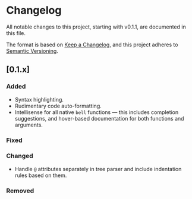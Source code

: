 # Changelog

All notable changes to this project, starting with v0.1.1, are documented in this file.

The format is based on [Keep a Changelog](https://keepachangelog.com/en/1.1.0/),
and this project adheres to [Semantic Versioning](https://semver.org/spec/v2.0.0.html).

## [0.1.x]

### Added

- Syntax highlighting.
- Rudimentary code auto-formatting.
- Intellisense for all native `bell` functions — this includes completion suggestions, and hover-based documentation for both functions and arguments.

### Fixed

### Changed

- Handle `@` attributes separately in tree parser and include indentation rules based on them.

### Removed


